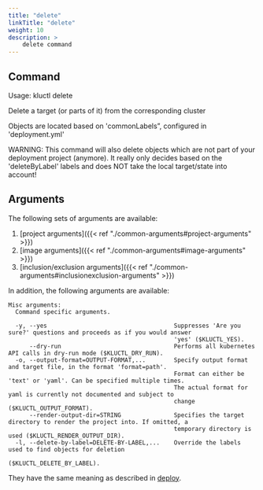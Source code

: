 ```yaml
---
title: "delete"
linkTitle: "delete"
weight: 10
description: >
    delete command
---
```


## Command
<!-- BEGIN SECTION "delete" "Usage" false -->
Usage: kluctl delete

Delete a target (or parts of it) from the corresponding cluster

Objects are located based on 'commonLabels”, configured in 'deployment.yml'

WARNING: This command will also delete objects which are not part of your deployment project (anymore). It really only
decides based on the 'deleteByLabel' labels and does NOT take the local target/state into account!

<!-- END SECTION -->

## Arguments
The following sets of arguments are available:
1. [project arguments]({{< ref "./common-arguments#project-arguments" >}})
1. [image arguments]({{< ref "./common-arguments#image-arguments" >}})
1. [inclusion/exclusion arguments]({{< ref "./common-arguments#inclusionexclusion-arguments" >}})

In addition, the following arguments are available:
<!-- BEGIN SECTION "delete" "Misc arguments" true -->
```
Misc arguments:
  Command specific arguments.

  -y, --yes                                    Suppresses 'Are you sure?' questions and proceeds as if you would answer
                                               'yes' ($KLUCTL_YES).
      --dry-run                                Performs all kubernetes API calls in dry-run mode ($KLUCTL_DRY_RUN).
  -o, --output-format=OUTPUT-FORMAT,...        Specify output format and target file, in the format 'format=path'.
                                               Format can either be 'text' or 'yaml'. Can be specified multiple times.
                                               The actual format for yaml is currently not documented and subject to
                                               change ($KLUCTL_OUTPUT_FORMAT).
      --render-output-dir=STRING               Specifies the target directory to render the project into. If omitted, a
                                               temporary directory is used ($KLUCTL_RENDER_OUTPUT_DIR).
  -l, --delete-by-label=DELETE-BY-LABEL,...    Override the labels used to find objects for deletion
                                               ($KLUCTL_DELETE_BY_LABEL).

```
<!-- END SECTION -->

They have the same meaning as described in [deploy](#deploy).
